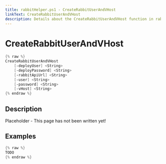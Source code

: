 ```yaml
---
title: rabbitHelper.ps1 - CreateRabbitUserAndVHost
linkText: CreateRabbitUserAndVHost
description: Details about the CreateRabbitUserAndVHost function in rabbitHelper.ps1 helper script
---
```


# CreateRabbitUserAndVHost

```PowerShell
{% raw %}
CreateRabbitUserAndVHost
    [-deployUser] <String>
    [-deployPassword] <String>
    [-rabbitApiUrl] <String>
    [-user] <String>
    [-password] <String>
    [-vHost] <String>
{% endraw %}
```

## Description

Placeholder - This page has not been written yet!

## Examples

```PowerShell
{% raw %}
TODO
{% endraw %}
```
